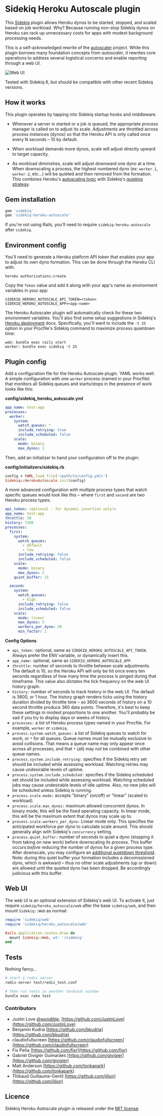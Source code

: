 # Sidekiq Heroku Autoscale plugin

This [Sidekiq](https://github.com/mperham/sidekiq) plugin allows Heroku dynos to be started, stopped, and scaled based on job workload. Why? Because running non-stop Sidekiq dynos on Heroku can rack up unnecessary costs for apps with modest background processing needs.

This is a self-acknowledged rewrite of the [autoscaler](https://github.com/JustinLove/autoscaler) project. While this plugin borrows many foundation concepts from _autoscaler_, it rewrites core operations to address several logistical concerns and enable reporting through a web UI.

![Web UI](web-preview.png)

Tested with Sidekiq 6, but should be compatible with other recent Sidekiq versions.

## How it works

This plugin operates by tapping into Sidekiq startup hooks and middleware.

- Whenever a server is started or a job is queued, the appropriate process manager is called on to adjust its scale. Adjustments are throttled across process instances (dynos) so that the Heroku API is only called once every N seconds – 10 by default.

- When workload demands more dynos, scale will adjust directly upward to target capacity.

- As workload diminishes, scale will adjust downward one dyno at a time. When downscaling a process, the highest numbered dyno (ex: `worker.1`, `worker.2`, etc...) will be quieted and then removed from the formation. This combines Heroku's [autoscaling logic](https://devcenter.heroku.com/articles/scaling#autoscaling-logic) with Sidekiq's [quieting strategy](https://github.com/mperham/sidekiq/wiki/Signals#tstp).

## Gem installation

```ruby
gem 'sidekiq'
gem 'sidekiq-heroku-autoscale'
```

If you're not using Rails, you'll need to require `sidekiq-heroku-autoscale` after `sidekiq`.

## Environment config

You'll need to generate a Heroku platform API token that enables your app to adjust its own dyno formation. This can be done through the Heroku CLI with:

```shell
heroku authorizations:create
```

Copy the `Token` value and add it along with your app's name as environment variables in your app:

```shell
SIDEKIQ_HEROKU_AUTOSCALE_API_TOKEN=<token>
SIDEKIQ_HEROKU_AUTOSCALE_APP=<app-name>
```

The Heroku Autoscaler plugin will automatically check for these two environment variables. You'll also find some setup suggestions in Sidekiq's [Heroku deployment](https://github.com/mperham/sidekiq/wiki/Deployment#heroku) docs. Specifically, you'll want to include the `-t 25` option in your Procfile's Sidekiq command to maximize process quietdown time:

```shell
web: bundle exec rails start
worker: bundle exec sidekiq -t 25
```

## Plugin config

Add a configuration file for the Heroku Autoscale plugin. YAML works well. A simple configuration with one `worker` process (named in your Procfile) that monitors all Sidekiq queues and starts/stops in the presence of work looks like this:

**config/sidekiq_heroku_autoscale.yml**

```yaml
app_name: test-app
processes:
  worker:
    system:
      watch_queues: *
      include_retrying: true
      include_scheduled: false
    scale:
      mode: binary
      max_dynos: 1
```

Then, add an initializer to hand your configuration off to the plugin:

**config/initializers/sidekiq.rb**

```ruby
config = YAML.load_file('<path/to/config.yml>')
Sidekiq::HerokuAutoscale.init(config)
```

A more advanced configuration with multiple process types that watch specific queues would look like this – where `first` and `second` are two Heroku process types:

```yaml
api_token: <optional - for dynamic insertion only!>
app_name: test-app
throttle: 20
history: 7200
processes:
  first:
    system:
      watch_queues:
        - default
        - low
      include_retrying: false
      include_scheduled: false
    scale:
      mode: binary
      max_dynos: 2
    quiet_buffer: 15

  second:
    system:
      watch_queues:
        - high
      include_retrying: false
      include_scheduled: false
    scale:
      mode: linear
      max_dynos: 5
      workers_per_dyno: 20
      min_factor: 1
```

**Config Options**

- `api_token:` optional, same as `SIDEKIQ_HEROKU_AUTOSCALE_API_TOKEN`. Always prefer the ENV variable, or dynamically insert this.
- `app_name:` optional, same as `SIDEKIQ_HEROKU_AUTOSCALE_APP`.
- `throttle:` number of seconds to throttle between scale adjustments. The default is 10, so the Heroku API will only be hit once every ten seconds regardless of how many time the process is pinged during that timeframe. This value also dictates the tick frequency on the web UI history graph.
- `history:` number of seconds to track history in the web UI. The default is 3600, or 1 hour. The history graph renders ticks using the history duration divided by throttle time – so 3600 seconds of history on a 10 second throttle produce 360 data points. Therefore, it's best to keep these settings in modest proportions to one another. You'll probably be sad if you try to display days or weeks of history.
- `processes:` a list of Heroku process types named in your Procfile. For example, `worker` or `sidekiq`.
- `process.system.watch_queues:` a list of Sidekiq queues to watch for work, or `*` for all queues. Queue names must be mutually exclusive to avoid collisions. That means a queue name may only appear once across all processes, and that `*` (all) may not be combined with other queue names.
- `process.system.include_retrying:` specifies if the Sidekiq retry set should be included while assessing workload. Watching retries may cause undesirable levels of uptime.
- `process.system.include_scheduled:` specifies if the Sidekiq scheduled set should be included while assessing workload. Watching scheduled jobs may cause undesirable levels of idle uptime. Also, no new jobs will be scheduled unless Sidekiq is running.
- `process.scale.mode:` accepts "binary" (on/off) or "linear" (scaled to workload).
- `process.scale.max_dynos:` maximum allowed concurrent dynos. In binary mode, this will be the fixed operating capacity. In linear mode, this will be the maximum extent that dynos may scale up to.
- `process.scale.workers_per_dyno:` Linear mode only. This specifies the anticipated workforce per dyno to calculate scale around. This should generally align with Sidekiq's `concurrency` setting.
- `process.quiet_buffer:` number of seconds to quiet a dyno (stopping it from taking on new work) before downscaling its process. This buffer occurs _before_ reducing the number of dynos for a given process type. After downscale, you may configure an [additional quietdown threshold](https://github.com/mperham/sidekiq/wiki/Deployment#heroku). Note: during this quiet buffer your formation includes a decomissioned dyno, which is awkward – thus no other scale adjustments (up or down) are allowed until the quieted dyno has been dropped. Be accordingly judicious with this buffer.

## Web UI

The web UI is an optional extension of Sidekiq's web UI. To activate it, just require `sidekiq/heroku_autoscale/web` after the base `sidekiq/web`, and then mount `Sidekiq::Web` as normal:

```ruby
require 'sidekiq/web'
require 'sidekiq/heroku_autoscale/web'

Rails.application.routes.draw do
  mount Sidekiq::Web, at: '/sidekiq'
end
```

## Tests

Nothing fancy...

```bash
# start a redis server
redis-server test/redis_test.conf

# then run tests in another terminal window
bundle exec rake test
```

### Contributors

- Justin Love [@wondible](http://twitter.com/wondible), [https://github.com/JustinLove](https://github.com/JustinLove)
- Benjamin Kudria [https://github.com/bkudria](https://github.com/bkudria)
- claudiofullscreen [https://github.com/claudiofullscreen](https://github.com/claudiofullscreen)
- Fix Peña [https://github.com/fixr](https://github.com/fixr)
- Gabriel Givigier Guimarães [https://github.com/givigier](https://github.com/givigier)
- Matt Anderson [https://github.com/tonkapark](https://github.com/tonkapark)
- Thibaud Guillaume-Gentil [https://github.com/jilion](https://github.com/jilion)

## Licence

Sidekiq Heroku Autoscale plugin is released under the [MIT license](https://opensource.org/licenses/MIT).
